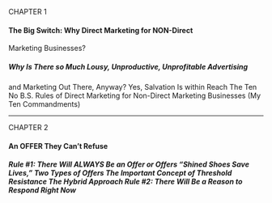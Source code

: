 CHAPTER 1

#### The Big Switch: Why Direct Marketing for NON-Direct
 Marketing Businesses?
##### Why Is There so Much Lousy, Unproductive, Unprofitable Advertising
 and Marketing Out There, Anyway? Yes, Salvation Is within Reach The Ten No B.S. Rules of Direct Marketing for Non-Direct Marketing
 Businesses (My Ten Commandments)


-----

CHAPTER 2

#### An OFFER They Can’t Refuse

##### Rule #1: There Will ALWAYS Be an Offer or Offers “Shined Shoes Save Lives,” Two Types of Offers The Important Concept of Threshold Resistance The Hybrid Approach Rule #2: There Will Be a Reason to Respond Right Now